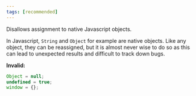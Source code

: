 ```yaml
---
tags: [recommended]
---
```


Disallows assignment to native Javascript objects.

In Javascript, `String` and `Object` for example are native objects. Like any
object, they can be reassigned, but it is almost never wise to do so as this can
lead to unexpected results and difficult to track down bugs.

**Invalid:**

```typescript
Object = null;
undefined = true;
window = {};
```
